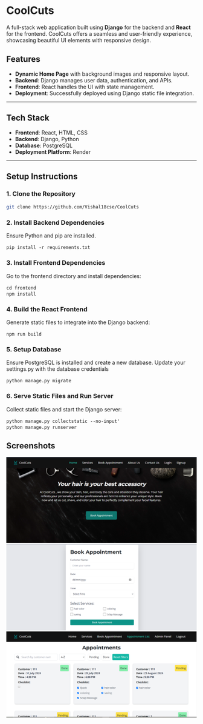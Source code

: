 # **CoolCuts**  

A full-stack web application built using **Django** for the backend and **React** for the frontend. CoolCuts offers a seamless and user-friendly experience, showcasing beautiful UI elements with responsive design.  

## **Features**  
- **Dynamic Home Page** with background images and responsive layout.  
- **Backend**: Django manages user data, authentication, and APIs.  
- **Frontend**: React handles the UI with state management.  
- **Deployment**: Successfully deployed using Django static file integration.  

---

## **Tech Stack**  
- **Frontend**: React, HTML, CSS  
- **Backend**: Django, Python  
- **Database**: PostgreSQL  
- **Deployment Platform**: Render  

---

## **Setup Instructions**  

### **1. Clone the Repository**  
```bash
git clone https://github.com/Vishal18cse/CoolCuts
```
### **2. Install Backend Dependencies**
Ensure Python and pip are installed.
```
pip install -r requirements.txt
```
### **3. Install Frontend Dependencies**
Go to the frontend directory and install dependencies:
```
cd frontend
npm install
```
### **4. Build the React Frontend**
Generate static files to integrate into the Django backend:
```
npm run build
```
### **5. Setup Database**
Ensure PostgreSQL is installed and create a new database. Update your settings.py with the database credentials
```
python manage.py migrate
```
### **6. Serve Static Files and Run Server**
Collect static files and start the Django server:
```
python manage.py collectstatic --no-input'
python manage.py runserver
```
## **Screenshots**  
![Homepage](frontend/build/Images/screenShot1.png)
![Book Appointment](frontend/build/Images/screenShot2.png)
![Appointment List](frontend/build/Images/screenShot3.png)

